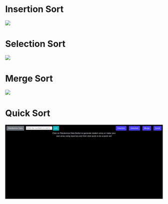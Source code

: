 # Insertion Sort
![](assets/insertion_sort_demo.gif)

# Selection Sort
![](assets/selection_sort_demo.gif)

# Merge Sort 
![](assets/merge_sort_demo.gif)

# Quick Sort

![](assets/quick_sort_demo.gif)

